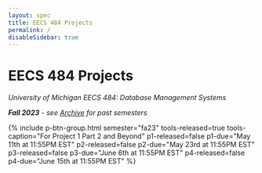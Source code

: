 ```yaml
---
layout: spec
title: EECS 484 Projects
permalink: /
disableSidebar: true
---
```


# EECS 484 Projects

_University of Michigan EECS 484: Database Management Systems_

_**Fall 2023** - see [Archive](/archive) for past semesters_

{% include p-btn-group.html semester="fa23"
tools-released=true tools-caption="For Project 1 Part 2 and Beyond" 
p1-released=false p1-due="May 11th at 11:55PM EST" 
p2-released=false p2-due="May 23rd at 11:55PM EST"
p3-released=false p3-due="June 6th at 11:55PM EST"
p4-released=false p4-due="June 15th at 11:55PM EST" %}
